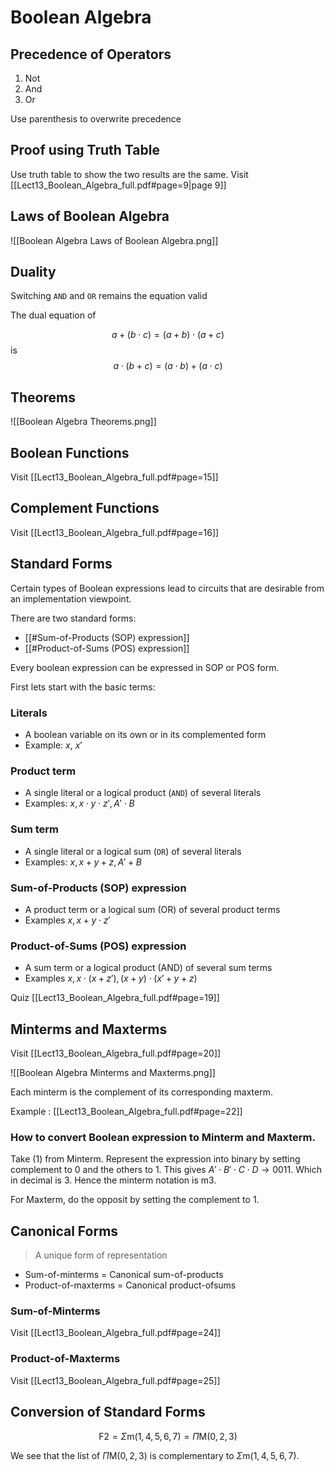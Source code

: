 # Boolean Algebra


## Precedence of Operators

1. Not
2. And
3. Or

Use parenthesis to overwrite precedence

## Proof using Truth Table

Use truth table to show the two results are the same. Visit [[Lect13_Boolean_Algebra_full.pdf#page=9\|page 9]]
## Laws of Boolean Algebra

![[Boolean Algebra Laws of Boolean Algebra.png]]

## Duality 

Switching `AND` and `OR` remains the equation valid

The dual equation of 

$$a+(b \cdot c)=(a+b) \cdot(a+c)$$
is
$$a \cdot(b+c)=(a \cdot b)+(a \cdot c)$$

## Theorems

![[Boolean Algebra Theorems.png]]

## Boolean Functions

Visit [[Lect13_Boolean_Algebra_full.pdf#page=15]]

## Complement Functions

Visit [[Lect13_Boolean_Algebra_full.pdf#page=16]]

## Standard Forms

Certain types of Boolean expressions lead to circuits that are desirable from an implementation viewpoint.

There are two standard forms:
- [[#Sum-of-Products (SOP) expression]]
- [[#Product-of-Sums (POS) expression]]

Every boolean expression can be expressed in SOP or POS form.

First lets start with the basic terms:

### Literals

- A boolean variable on its own or in its complemented form
- Example: $x$, $x'$

### Product term

- A single literal or a logical product (`AND`) of several literals
- Examples: $x,x \cdot y \cdot z',A' \cdot B$

### Sum term

- A single literal or a logical sum (`OR`) of several literals
- Examples: $x,x+y+z,A'+B$

### Sum-of-Products (SOP) expression

- A product term or a logical sum (OR) of several product terms
- Examples $x,x+y \cdot z'$

### Product-of-Sums (POS) expression

- A sum term or a logical product (AND) of several sum terms
- Examples $x,x \cdot(x+z'),(x+y) \cdot (x'+y+z)$


Quiz [[Lect13_Boolean_Algebra_full.pdf#page=19]]

## Minterms and Maxterms

Visit [[Lect13_Boolean_Algebra_full.pdf#page=20]]

![[Boolean Algebra Minterms and Maxterms.png]]

Each minterm is the complement of its corresponding maxterm.

Example : [[Lect13_Boolean_Algebra_full.pdf#page=22]]

### How to convert Boolean expression to Minterm and Maxterm.

Take (1) from Minterm. Represent the expression into binary by setting complement to 0 and the others to 1. This gives $A' \cdot B' \cdot C \cdot D \to 0011$. Which in decimal is 3. Hence the minterm notation is m3. 

For Maxterm, do the opposit by setting the complement to 1.

## Canonical Forms

> A unique form of representation

- Sum-of-minterms = Canonical sum-of-products
- Product-of-maxterms = Canonical product-ofsums

### Sum-of-Minterms

Visit [[Lect13_Boolean_Algebra_full.pdf#page=24]]

### Product-of-Maxterms

Visit [[Lect13_Boolean_Algebra_full.pdf#page=25]]

## Conversion of Standard Forms

$$\mathrm{F} 2=\Sigma \mathrm{m}(1,4,5,6,7)=\Pi \mathrm{M}(0,2,3)$$

We see that the list of $\Pi \mathrm{M}(0,2,3)$ is complementary to $\Sigma \mathrm{m}(1,4,5,6,7)$.
